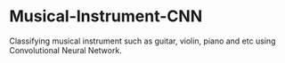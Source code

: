 # Musical-Instrument-CNN
Classifying musical instrument such as guitar, violin, piano and etc using Convolutional Neural Network.
